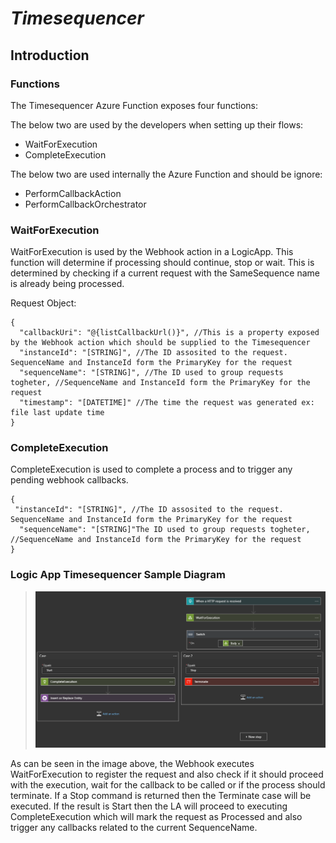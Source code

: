 # *Timesequencer*

## Introduction



### Functions

The Timesequencer Azure Function exposes four functions:

The below two are used by the developers when setting up their flows:

* WaitForExecution
* CompleteExecution

The below two are used internally the Azure Function and should be ignore:

* PerformCallbackAction
* PerformCallbackOrchestrator


### WaitForExecution

WaitForExecution is used by the Webhook action in a LogicApp. This function will determine if processing should continue, stop or wait. This is determined by checking if a current request with the SameSequence name is already being processed.

Request Object:

```
{
  "callbackUri": "@{listCallbackUrl()}", //This is a property exposed by the Webhook action which should be supplied to the Timesequencer
  "instanceId": "[STRING]", //The ID assosited to the request. SequenceName and InstanceId form the PrimaryKey for the request
  "sequenceName": "[STRING]", //The ID used to group requests togheter, //SequenceName and InstanceId form the PrimaryKey for the request
  "timestamp": "[DATETIME]" //The time the request was generated ex: file last update time
}
```

### CompleteExecution

CompleteExecution is used to complete a process and to trigger any pending webhook callbacks.

```
{
 "instanceId": "[STRING]", //The ID assosited to the request. SequenceName and InstanceId form the PrimaryKey for the request
  "sequenceName": "[STRING]"The ID used to group requests togheter, //SequenceName and InstanceId form the PrimaryKey for the request
}
```

### Logic App Timesequencer Sample Diagram


> ![ifa-timesequencer-la](../images/ifa-timesequencer-la.PNG)

As can be seen in the image above, the Webhook executes WaitForExecution to register the request and also check if it should proceed with the execution, wait for the callback to be called or if the process should terminate. If a Stop command is returned then the Terminate case will be executed. If the result is Start then the LA will proceed to executing CompleteExecution which will mark the request as Processed and also trigger any callbacks related to the current SequenceName.

